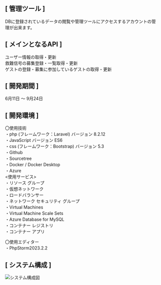 [ 管理ツール ]  
---
DBに登録されているデータの閲覧や管理ツールにアクセスするアカウントの管理が出来ます。  

[ メインとなるAPI ]  
---
ユーザー情報の取得・更新  
救難信号の募集登録・一覧取得・更新  
ゲストの登録・募集に参加しているゲストの取得・更新  

[ 開発期間 ]  
---
6月11日 ～ 9月24日  

[ 開発環境 ]  
---
〇使用技術  
  ・php (フレームワーク：Laravel)   バージョン 8.2.12  
  ・JavaScript                      バージョン ES6  
  ・css (フレームワーク：Bootstrap) バージョン 5.3  
  ・Github  
  ・Sourcetree  
  ・Docker / Docker Desktop  
  ・Azure  
    <使用サービス>  
    ・リソース グループ  
    ・仮想ネットワーク  
    ・ロードバランサー  
    ・ネットワーク セキュリティ グループ  
    ・Virtual Machines  
    ・Virtual Machine Scale Sets  
    ・Azure Database for MySQL  
    ・コンテナー レジストリ  
    ・コンテナー アプリ  

〇使用エディター  
  ・PhpStorm2023.2.2  

[ システム構成 ]
---  
![システム構成図](https://github.com/user-attachments/assets/e47d55b1-5e46-411a-9ab8-d7719842bb0b)
